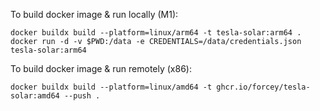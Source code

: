 To build docker image & run locally (M1):
```
docker buildx build --platform=linux/arm64 -t tesla-solar:arm64 .
docker run -d -v $PWD:/data -e CREDENTIALS=/data/credentials.json tesla-solar:arm64
```

To build docker image & run remotely (x86):
```
docker buildx build --platform=linux/amd64 -t ghcr.io/forcey/tesla-solar:amd64 --push .
```
